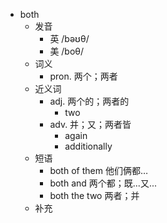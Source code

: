 - both
  - 发音
    - 英 /bəʊθ/
    - 美 /boθ/
  - 词义
    - pron. 两个；两者
  - 近义词
    - adj. 两个的；两者的
      - two
    - adv. 并；又；两者皆
      - again
      - additionally
  - 短语
    - both of them 他们俩都…
    - both and 两个都；既...又...
    - both the two 两者；并
  - 补充